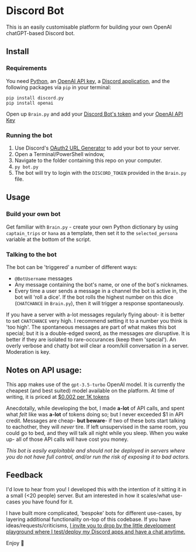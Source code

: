 # Discord Bot

This is an easily customisable platform for building your own OpenAI chatGPT-based Discord bot.

## Install

### Requirements

You need [Python](https://www.python.org/downloads/), an [OpenAI API key](https://platform.openai.com/), a [Discord application](https://discord.com/developers/applications/), and the following packages via `pip` in your terminal:
```
pip install discord.py
pip install openai
```

Open up `Brain.py` and add your [Discord Bot's token](https://discord.com/developers/applications/) and your [OpenAI API Key](https://platform.openai.com/account/api-keys)

### Running the bot

1. Use Discord's [OAuth2 URL Generator](https://discord.com/developers/applications/) to add your bot to your server.
2. Open a Terminal/PowerShell window,
3. Navigate to the folder containing this repo on your computer.
4. `py bot.py`
5. The bot will try to login with the `DISCORD_TOKEN` provided in the `Brain.py` file.

## Usage

### Build your own bot

Get familiar with `Brain.py` - create your own Python dictionary by using `captain_trips` or `hana` as a template, then set it to the `selected_persona` variable at the bottom of the script.

### Talking to the bot

The bot can be 'triggered' a number of different ways:
- `@BotUsername` messages
- Any message containing the bot's name, or one of the bot's nicknames.
- Every time a user sends a message in a channel the bot is active in, the bot will 'roll a dice'. If the bot rolls the highest number on this dice (`CHATCHANCE` in `Brain.py`), then it will trigger a response spontaneously.

If you have a server with a-lot messages regularly flying about- it is better to set `CHATCHANCE` very high. I recommend setting it to a number you think is 'too high'. The spontaneous messages are part of what makes this bot special; but it is a double-edged sword, as the messages *are* disruptive. It is better if they are isolated to rare-occurances (keep them 'special'). An overly verbose and chatty bot *will* clear a room/kill conversation in a server. Moderation is key.

## Notes on API usage:

This app makes use of the `gpt-3.5-turbo` OpenAI model. It is currently the cheapest (and best suited) model available on the platform. At time of writing, it is priced at [$0.002 per 1K tokens](https://openai.com/pricing)

Anecdotally, while developing the bot, I made **a-lot** of API calls, and spent what *felt* like was **a-lot** of tokens doing so; but I never exceeded $1 in API credit. Messages are cheap- **but beware**- if two of these bots start talking to eachother, they will *never* tire. If left unsupervised in the same room, you could go to bed, and they will talk all night while you sleep. When you wake up- all of those API calls will have cost you money.

*This bot is easily exploitable and should not be deployed in servers where you do not have full control, and/or run the risk of exposing it to bad actors.*

## Feedback

I'd love to hear from you!
I developed this with the intention of it sitting it in a small (<20 people) server. But am interested in how it scales/what use-cases you have found for it.

I have built more complicated, 'bespoke' bots for different use-cases, by layering additional functionality on-top of this codebase.
If you have ideas/requests/criticisms, [I invite you to drop by the little development playground where I test/deploy my Discord apps and have a chat anytime.](https://discord.gg/JvWD5TdgkD)

Enjoy 🙌
